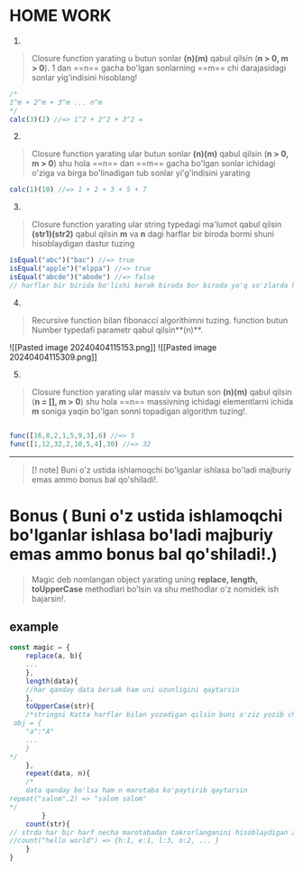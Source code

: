 # HOME WORK


1. 
> Closure function yarating u butun sonlar **(n)(m)** qabul qilsin (**n > 0, m > 0**). 
1 dan ==n== gacha bo'lgan sonlarning ==m== chi darajasidagi sonlar yig'indisini hisoblang!

```js
/*
1^m + 2^m + 3^m ... n^m
*/
calc(3)(2) //=> 1^2 + 2^2 + 3^2 = 
```

2. 
> Closure function yarating ular butun sonlar **(n)(m)**  qabul qilsin (**n > 0, m > 0**) shu hola ==n== dan ==m== gacha bo'lgan sonlar ichidagi o'ziga va birga bo'linadigan tub sonlar yi'g'indisini yarating

```js
calc(1)(10) //=> 1 + 2 + 3 + 5 + 7  
```




3. 
> Closure function yarating ular string typedagi ma'lumot qabul qilsin **(str1)(str2)**  qabul qilsin **m** va **n** dagi harflar bir biroda bormi shuni hisoblaydigan dastur tuzing


```js
isEqual("abc")("bac") //=> true
isEqual("apple")("elppa") //=> true
isEqual("abcde")("abode") //=> false
// harflar bir birida bo'lishi kerak biroda bor biroda yo'q so'zlarda hato berishi kerak!. 
```

4. 
> Recursive function bilan fibonacci algorithimni tuzing. function butun Number typedafi parametr qabul qilsin**(n)**.

![[Pasted image 20240404115153.png]]
![[Pasted image 20240404115309.png]]


5. 
> Closure function yarating ular massiv va butun son **(n)(m)**  qabul qilsin (**n = [], m > 0**) shu hola ==n== massivning ichidagi elementlarni ichida **m** soniga yaqin bo'lgan sonni topadigan algorithm tuzing!.

```js

func([16,8,2,1,5,9,3],6) //=> 5
func([1,12,32,2,10,5,4],30) //=> 32
```





---- 
> [! note]
Buni o'z ustida ishlamoqchi bo'lganlar ishlasa bo'ladi majburiy emas ammo bonus bal qo'shiladi!.



# **Bonus** ( Buni o'z ustida ishlamoqchi bo'lganlar ishlasa bo'ladi majburiy emas ammo bonus bal qo'shiladi!.)
> Magic deb nomlangan object yarating uning **replace, length, toUpperCase** methodlari bo'lsin va shu methodlar o'z nomidek ish bajarsin!.

## example
```js
const magic = {
	replace(a, b){
	...
	},
	length(data){
	//har qanday data bersak ham uni uzunligini qaytarsin
	},
	toUpperCase(str){
	/*stringni Katta harflar bilan yozadigan qilsin buni o'ziz yozib chiqing tayyor codedan yoki string methotidan foydalanman
 obj = {
	"a":"A"
	...
	}
*/
	},
	repeat(data, n){
	/* 
	data qanday bo'lsa ham n marotaba ko'paytirib qaytarsin
repeat("salom",2) => "salom salom"
*/
		}
	count(str){
// strda har bir harf necha marotabadan takrorlanganini hisoblaydigan algorithm tuzing!
//count("hello world") => {h:1, e:1, l:3, o:2, ... }
	}
}
```